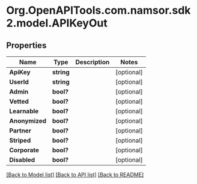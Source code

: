 # Org.OpenAPITools.com.namsor.sdk2.model.APIKeyOut
## Properties

Name | Type | Description | Notes
------------ | ------------- | ------------- | -------------
**ApiKey** | **string** |  | [optional] 
**UserId** | **string** |  | [optional] 
**Admin** | **bool?** |  | [optional] 
**Vetted** | **bool?** |  | [optional] 
**Learnable** | **bool?** |  | [optional] 
**Anonymized** | **bool?** |  | [optional] 
**Partner** | **bool?** |  | [optional] 
**Striped** | **bool?** |  | [optional] 
**Corporate** | **bool?** |  | [optional] 
**Disabled** | **bool?** |  | [optional] 

[[Back to Model list]](../README.md#documentation-for-models) [[Back to API list]](../README.md#documentation-for-api-endpoints) [[Back to README]](../README.md)

